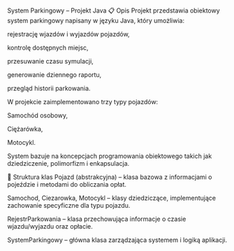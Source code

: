 System Parkingowy – Projekt Java
📋 Opis
Projekt przedstawia obiektowy system parkingowy napisany w języku Java, który umożliwia:

rejestrację wjazdów i wyjazdów pojazdów,

kontrolę dostępnych miejsc,

przesuwanie czasu symulacji,

generowanie dziennego raportu,

przegląd historii parkowania.

W projekcie zaimplementowano trzy typy pojazdów:

Samochód osobowy,

Ciężarówka,

Motocykl.

System bazuje na koncepcjach programowania obiektowego takich jak dziedziczenie, polimorfizm i enkapsulacja.

🧩 Struktura klas
Pojazd (abstrakcyjna) – klasa bazowa z informacjami o pojeździe i metodami do obliczania opłat.

Samochod, Ciezarowka, Motocykl – klasy dziedziczące, implementujące zachowanie specyficzne dla typu pojazdu.

RejestrParkowania – klasa przechowująca informacje o czasie wjazdu/wyjazdu oraz opłacie.

SystemParkingowy – główna klasa zarządzająca systemem i logiką aplikacji.

